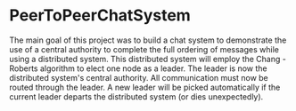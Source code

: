 # PeerToPeerChatSystem
The main goal of this project was to build a chat system to demonstrate the use of a central authority to complete the full ordering of messages while using a distributed system. This distributed system will employ the Chang - Roberts algorithm to elect one node as a leader. The leader is now the distributed system's central authority. All communication must now be routed through the leader. A new leader will be picked automatically if the current leader departs the distributed system (or dies unexpectedly).
